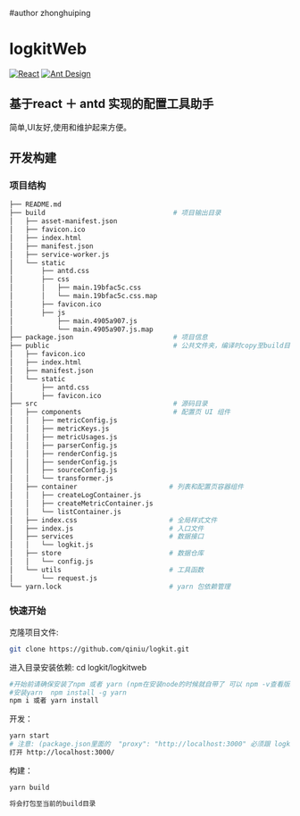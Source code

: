 #author zhonghuiping

# logkitWeb

[![React](https://img.shields.io/badge/react-^15.6.1-brightgreen.svg?style=flat-square)](https://github.com/facebook/react)
[![Ant Design](https://img.shields.io/badge/ant--design-^2.9.0-yellowgreen.svg?style=flat-square)](https://github.com/ant-design/ant-design)


## 基于react ＋ antd 实现的配置工具助手

   简单,UI友好,使用和维护起来方便。

## 开发构建

### 项目结构

```bash
├── README.md
├── build                                # 项目输出目录
│   ├── asset-manifest.json
│   ├── favicon.ico
│   ├── index.html
│   ├── manifest.json
│   ├── service-worker.js
│   └── static
│       ├── antd.css
│       ├── css
│       │   ├── main.19bfac5c.css
│       │   └── main.19bfac5c.css.map
│       ├── favicon.ico
│       ├── js
│           ├── main.4905a907.js
│           └── main.4905a907.js.map
├── package.json                         # 项目信息
├── public                               # 公共文件夹，编译时copy至build目录
│   ├── favicon.ico
│   ├── index.html
│   ├── manifest.json
│   └── static
│       ├── antd.css
│       ├── favicon.ico
├── src                                  # 源码目录
│   ├── components                       # 配置页 UI 组件
│   │   ├── metricConfig.js
│   │   ├── metricKeys.js
│   │   ├── metricUsages.js
│   │   ├── parserConfig.js
│   │   ├── renderConfig.js
│   │   ├── senderConfig.js
│   │   ├── sourceConfig.js
│   │   └── transformer.js
│   ├── container                       # 列表和配置页容器组件
│   │   ├── createLogContainer.js
│   │   ├── createMetricContainer.js
│   │   └── listContainer.js
│   ├── index.css                       # 全局样式文件
│   ├── index.js                        # 入口文件
│   ├── services                        # 数据接口
│   │   └── logkit.js
│   ├── store                           # 数据仓库
│   │   └── config.js
│   └── utils                           # 工具函数
│       └── request.js
└── yarn.lock                           # yarn 包依赖管理
```

### 快速开始

克隆项目文件:

```bash
git clone https://github.com/qiniu/logkit.git
```

进入目录安装依赖:
cd logkit/logkitweb

```bash
#开始前请确保安装了npm 或者 yarn (npm在安装node的时候就自带了 可以 npm -v查看版本信息)
#安装yarn  npm install -g yarn
npm i 或者 yarn install
```

开发：

```bash
yarn start
# 注意: (package.json里面的  "proxy": "http://localhost:3000" 必须跟 logkit.conf里面的bind_host的端口相同)
打开 http://localhost:3000/
```

构建：

```bash
yarn build

将会打包至当前的build目录
